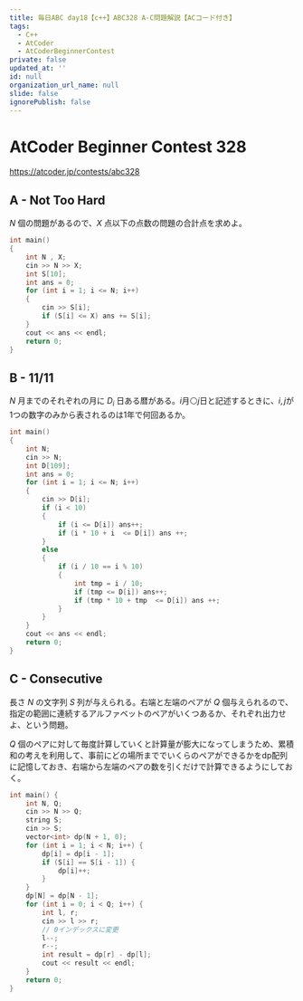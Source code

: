 ```yaml
---
title: 毎日ABC day18【c++】ABC328 A-C問題解説【ACコード付き】
tags:
  - C++
  - AtCoder
  - AtCoderBeginnerContest
private: false
updated_at: ''
id: null
organization_url_name: null
slide: false
ignorePublish: false
---
```

# AtCoder Beginner Contest 328

https://atcoder.jp/contests/abc328

## A - Not Too Hard
$N$ 個の問題があるので、$X$ 点以下の点数の問題の合計点を求めよ。

```cpp
int main()
{
	int N , X;
	cin >> N >> X;
	int S[10];
	int ans = 0;
	for (int i = 1; i <= N; i++)
	{
		cin >> S[i];
		if (S[i] <= X) ans += S[i];
	}
	cout << ans << endl;
	return 0;
}
```
## B - 11/11
$N$ 月までのそれぞれの月に $D_{i}$ 日ある暦がある。$i$月⚪$j$日と記述するときに、$i , j$が1つの数字のみから表されるのは1年で何回あるか。

```cpp
int main()
{
	int N;
	cin >> N;
	int D[109];
	int ans = 0;
	for (int i = 1; i <= N; i++)
	{
		cin >> D[i];
		if (i < 10)
		{
			if (i <= D[i]) ans++;
			if (i * 10 + i  <= D[i]) ans ++;
		}
		else
		{
			if (i / 10 == i % 10)
			{
				int tmp = i / 10;
				if (tmp <= D[i]) ans++;
				if (tmp * 10 + tmp  <= D[i]) ans ++;
			}
		}
	}
	cout << ans << endl;
	return 0;
}
```
## C - Consecutive
長さ $N$ の文字列 $S$ 列が与えられる。右端と左端のペアが $Q$ 個与えられるので、指定の範囲に連続するアルファベットのペアがいくつあるか、それぞれ出力せよ、という問題。

$Q$ 個のペアに対して毎度計算していくと計算量が膨大になってしまうため、累積和の考えを利用して、事前にどの場所まででいくらのペアができるかをdp配列に記憶しておき、右端から左端のペアの数を引くだけで計算できるようにしておく。

```cpp
int main() {
    int N, Q;
    cin >> N >> Q;
    string S;
    cin >> S;
    vector<int> dp(N + 1, 0); 
    for (int i = 1; i < N; i++) {
        dp[i] = dp[i - 1];
        if (S[i] == S[i - 1]) {
            dp[i]++;
        }
    }
    dp[N] = dp[N - 1];
    for (int i = 0; i < Q; i++) {
        int l, r;
        cin >> l >> r;
		// 0インデックスに変更
        l--;
        r--;
        int result = dp[r] - dp[l];
        cout << result << endl;
    }
    return 0;
}
```